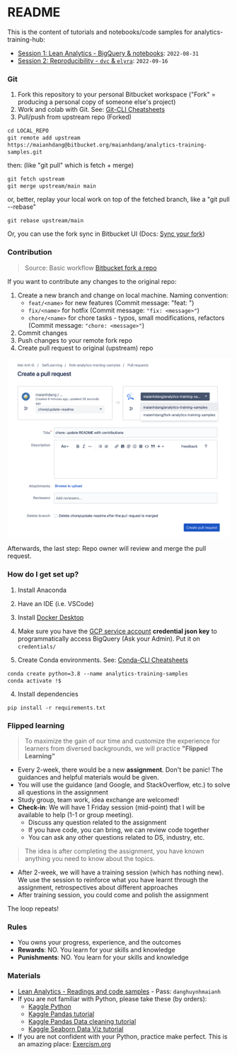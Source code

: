 # README #

This is the content of tutorials and notebooks/code samples for analytics-training-hub:

- [Session 1: Lean Analytics - BigQuery & notebooks](./bigquery-notebooks/README.md): `2022-08-31`
- [Session 2: Reproducibility - `dvc` & `elyra`](./02-reproducibility/README.md): `2022-09-16`

### Git ###

1. Fork this repository to your personal Bitbucket workspace ("Fork" = producing a personal copy of someone else's project) 
2. Work and colab with Git. See: [Git-CLI Cheatsheets](./cheatsheets/git-cli.md)
3. Pull/push from upstream repo (Forked)
```
cd LOCAL_REPO
git remote add upstream https://maianhdang@bitbucket.org/maianhdang/analytics-training-samples.git
```
then: (like "git pull" which is fetch + merge)
```
git fetch upstream
git merge upstream/main main
```
or, better, replay your local work on top of the fetched branch, like a "git pull --rebase"
```
git rebase upstream/main
```
Or, you can use the fork sync in Bitbucket UI (Docs: [Sync your fork](https://support.atlassian.com/bitbucket-cloud/docs/fork-a-repository/))

### Contribution ###
> Source: Basic workflow [Bitbucket fork a repo](https://support.atlassian.com/bitbucket-cloud/docs/fork-a-repository/)

If you want to contribute any changes to the original repo:
1. Create a new branch and change on local machine. Naming convention: 
    - `feat/<name>` for new features (Commit message: "feat: <message>")
    - `fix/<name>` for hotfix (Commit message: `"fix: <message>"`)
    - `chore/<name>` for chore tasks - typos, small modifications, refactors (Commit message: `"chore: <message>"`)
2. Commit changes
2. Push changes to your remote fork repo
3. Create pull request to original (upstream) repo

![](./images/fork-pull-request.png)

Afterwards, the last step: Repo owner will review and merge the pull request.

### How do I get set up? ###

1. Install Anaconda
2. Have an IDE (i.e. VSCode)
3. Install [Docker Desktop](https://www.docker.com/products/docker-desktop/)
4. Make sure you have the [GCP service account](https://cloud.google.com/iam/docs/service-accounts) **credential json key** to programmatically access BigQuery (Ask your Admin). Put it on `credentials/`

3. Create Conda environments. See: [Conda-CLI Cheatsheets](./cheatsheets/conda-cli.md)

```
conda create python=3.8 --name analytics-training-samples
conda activate !$
```

4. Install dependencies

```
pip install -r requirements.txt
```


### Flipped learning ###

> To maximize the gain of our time and customize the experience for learners from diversed backgrounds, we will practice **"Flipped Learning"** 

* Every 2-week, there would be a new **assignment**. Don't be panic! The guidances and helpful materials would be given.
* You will use the guidance (and Google, and StackOverflow, etc.) to solve all questions in the assignment
* Study group, team work, idea exchange are welcomed!
* **Check-in**: We will have 1 Friday session (mid-point) that I will be available to help (1-1 or group meeting). 
    * Discuss any question related to the assignment
    * If you have code, you can bring, we can review code together
    * You can ask any other questions related to DS, industry, etc.

> The idea is after completing the assignment, you have known anything you need to know about the topics.

* After 2-week, we will have a training session (which has nothing new). We use the session to reinforce what you have learnt through the assignment, retrospectives about different approaches
* After training session, you could come and polish the assignment 

The loop repeats!


### Rules ###
* You owns your progress, experience, and the outcomes 
* **Rewards**: NO. You learn for your skills and knowledge
* **Punishments**: NO. You learn for your skills and knowledge


### Materials ###
- [Lean Analytics - Readings and code samples](https://publish.obsidian.md/danghuynhmaianh/00-Work/Lean-Analytics/Tutorials/5-Analytics+Frameworks) - Pass: `danghuynhmaianh`
- If you are not familiar with Python, please take these (by orders):
    - [Kaggle Python](https://www.kaggle.com/learn/python)
    - [Kaggle Pandas tutorial](https://www.kaggle.com/learn/pandas)
    - [Kaggle Pandas Data cleaning tutorial](https://www.kaggle.com/learn/data-cleaning)
    - [Kaggle Seaborn Data Viz tutorial](https://www.kaggle.com/learn/data-visualization)
- If you are not confident with your Python, practice make perfect. This is an amazing place: [Exercism.org](https://exercism.org/tracks/python)

